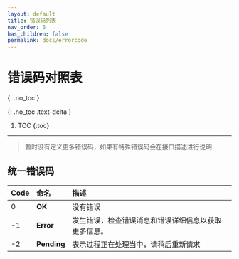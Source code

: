 ```yaml
---
layout: default
title: 错误码列表
nav_order: 5
has_children: false
permalink: docs/errorcode
---
```


# 错误码对照表 
{: .no_toc }



{: .no_toc .text-delta }

1. TOC
{:toc}

---

> 暂时没有定义更多错误码，如果有特殊错误码会在接口描述进行说明

## 统一错误码

| Code | 命名        | 描述                                                 |
| :--- | :---------- | :--------------------------------------------------- |
| 0    | **OK**      | 没有错误                                             |
| -1   | **Error**   | 发生错误，检查错误消息和错误详细信息以获取更多信息。 |
| -2   | **Pending** | 表示过程正在处理当中，请稍后重新请求                 |